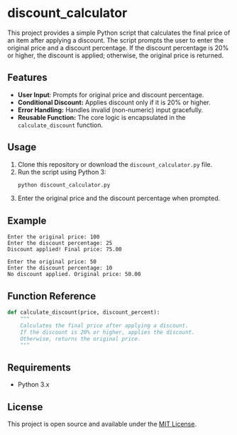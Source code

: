 # discount_calculator

This project provides a simple Python script that calculates the final price of an item after applying a discount. The script prompts the user to enter the original price and a discount percentage. If the discount percentage is 20% or higher, the discount is applied; otherwise, the original price is returned.

## Features

- **User Input**: Prompts for original price and discount percentage.
- **Conditional Discount:** Applies discount only if it is 20% or higher.
- **Error Handling:** Handles invalid (non-numeric) input gracefully.
- **Reusable Function:** The core logic is encapsulated in the `calculate_discount` function.

## Usage

1. Clone this repository or download the `discount_calculator.py` file.
2. Run the script using Python 3:
   ```bash
   python discount_calculator.py
   ```
3. Enter the original price and the discount percentage when prompted.

## Example

```
Enter the original price: 100
Enter the discount percentage: 25
Discount applied! Final price: 75.00
```

```
Enter the original price: 50
Enter the discount percentage: 10
No discount applied. Original price: 50.00
```

## Function Reference

```python
def calculate_discount(price, discount_percent):
    """
    Calculates the final price after applying a discount.
    If the discount is 20% or higher, applies the discount.
    Otherwise, returns the original price.
    """
```

## Requirements

- Python 3.x

## License

This project is open source and available under the [MIT License](LICENSE).
